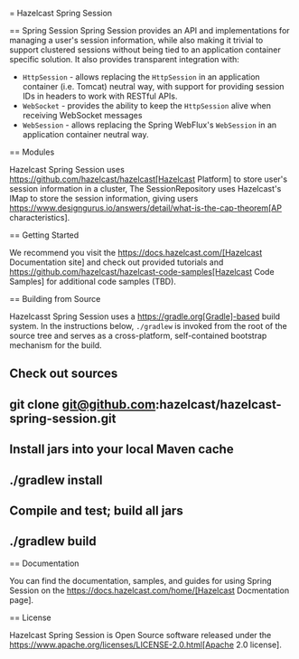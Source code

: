 = Hazelcast Spring Session

== Spring Session
Spring Session provides an API and implementations for managing a user's session information, while also making it trivial to support clustered sessions without being tied to an application container specific solution.
It also provides transparent integration with:

* `HttpSession` - allows replacing the `HttpSession` in an application container (i.e. Tomcat) neutral way, with support for providing session IDs in headers to work with RESTful APIs.
* `WebSocket` - provides the ability to keep the `HttpSession` alive when receiving WebSocket messages
* `WebSession` - allows replacing the Spring WebFlux's `WebSession` in an application container neutral way.

== Modules

Hazelcast Spring Session uses https://github.com/hazelcast/hazelcast[Hazelcast Platform] to store user's session information in a cluster, The SessionRepository uses Hazelcast's IMap to store the session information, giving users https://www.designgurus.io/answers/detail/what-is-the-cap-theorem[AP characteristics].

== Getting Started

We recommend you visit the https://docs.hazelcast.com/[Hazelcast Documentation site] and check out provided tutorials and https://github.com/hazelcast/hazelcast-code-samples[Hazelcast Code Samples] for additional code samples (TBD).

== Building from Source

Hazelcasst Spring Session uses a https://gradle.org[Gradle]-based build system.
In the instructions below, `./gradlew` is invoked from the root of the source tree and serves as
a cross-platform, self-contained bootstrap mechanism for the build.

Check out sources
----
git clone git@github.com:hazelcast/hazelcast-spring-session.git
----

Install jars into your local Maven cache
----
./gradlew install
----

Compile and test; build all jars
----
./gradlew build
----


== Documentation

You can find the documentation, samples, and guides for using Spring Session on the https://docs.hazelcast.com/home/[Hazelcast Docmentation page].

== License

Hazelcast Spring Session is Open Source software released under the https://www.apache.org/licenses/LICENSE-2.0.html[Apache 2.0 license].